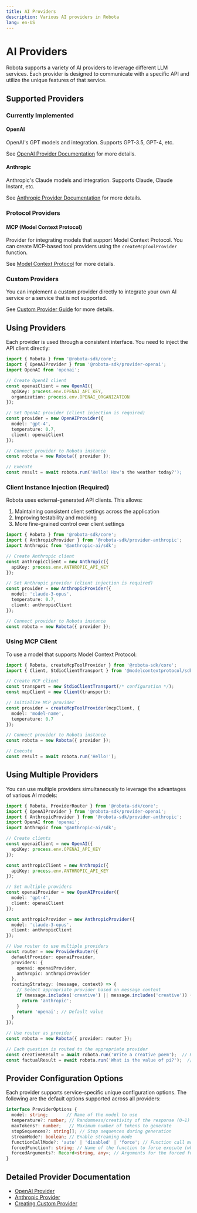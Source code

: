 ```yaml
---
title: AI Providers
description: Various AI providers in Robota
lang: en-US
---
```


# AI Providers

Robota supports a variety of AI providers to leverage different LLM services. Each provider is designed to communicate with a specific API and utilize the unique features of that service.

## Supported Providers

### Currently Implemented

#### OpenAI

OpenAI's GPT models and integration. Supports GPT-3.5, GPT-4, etc.

See [OpenAI Provider Documentation](providers/openai.md) for more details.

#### Anthropic

Anthropic's Claude models and integration. Supports Claude, Claude Instant, etc.

See [Anthropic Provider Documentation](providers/anthropic.md) for more details.

### Protocol Providers

#### MCP (Model Context Protocol)

Provider for integrating models that support Model Context Protocol. You can create MCP-based tool providers using the `createMcpToolProvider` function.

See [Model Context Protocol](protocols/model-context-protocol.md) for more details.

### Custom Providers

You can implement a custom provider directly to integrate your own AI service or a service that is not supported.

See [Custom Provider Guide](providers/custom.md) for more details.

## Using Providers

Each provider is used through a consistent interface. You need to inject the API client directly:

```typescript
import { Robota } from '@robota-sdk/core';
import { OpenAIProvider } from '@robota-sdk/provider-openai';
import OpenAI from 'openai';

// Create OpenAI client
const openaiClient = new OpenAI({
  apiKey: process.env.OPENAI_API_KEY,
  organization: process.env.OPENAI_ORGANIZATION
});

// Set OpenAI provider (client injection is required)
const provider = new OpenAIProvider({
  model: 'gpt-4',
  temperature: 0.7,
  client: openaiClient
});

// Connect provider to Robota instance
const robota = new Robota({ provider });

// Execute
const result = await robota.run('Hello! How's the weather today?');
```

### Client Instance Injection (Required)

Robota uses external-generated API clients. This allows:

1. Maintaining consistent client settings across the application
2. Improving testability and mocking
3. More fine-grained control over client settings

```typescript
import { Robota } from '@robota-sdk/core';
import { AnthropicProvider } from '@robota-sdk/provider-anthropic';
import Anthropic from '@anthropic-ai/sdk';

// Create Anthropic client
const anthropicClient = new Anthropic({
  apiKey: process.env.ANTHROPIC_API_KEY
});

// Set Anthropic provider (client injection is required)
const provider = new AnthropicProvider({
  model: 'claude-3-opus',
  temperature: 0.7,
  client: anthropicClient
});

// Connect provider to Robota instance
const robota = new Robota({ provider });
```

### Using MCP Client

To use a model that supports Model Context Protocol:

```typescript
import { Robota, createMcpToolProvider } from '@robota-sdk/core';
import { Client, StdioClientTransport } from '@modelcontextprotocol/sdk';

// Create MCP client
const transport = new StdioClientTransport(/* configuration */);
const mcpClient = new Client(transport);

// Initialize MCP provider
const provider = createMcpToolProvider(mcpClient, {
  model: 'model-name',
  temperature: 0.7
});

// Connect provider to Robota instance
const robota = new Robota({ provider });

// Execute
const result = await robota.run('Hello!');
```

## Using Multiple Providers

You can use multiple providers simultaneously to leverage the advantages of various AI models:

```typescript
import { Robota, ProviderRouter } from '@robota-sdk/core';
import { OpenAIProvider } from '@robota-sdk/provider-openai';
import { AnthropicProvider } from '@robota-sdk/provider-anthropic';
import OpenAI from 'openai';
import Anthropic from '@anthropic-ai/sdk';

// Create clients
const openaiClient = new OpenAI({
  apiKey: process.env.OPENAI_API_KEY
});

const anthropicClient = new Anthropic({
  apiKey: process.env.ANTHROPIC_API_KEY
});

// Set multiple providers
const openaiProvider = new OpenAIProvider({
  model: 'gpt-4',
  client: openaiClient
});

const anthropicProvider = new AnthropicProvider({
  model: 'claude-3-opus',
  client: anthropicClient
});

// Use router to use multiple providers
const router = new ProviderRouter({
  defaultProvider: openaiProvider,
  providers: {
    openai: openaiProvider,
    anthropic: anthropicProvider
  },
  routingStrategy: (message, context) => {
    // Select appropriate provider based on message content
    if (message.includes('creative') || message.includes('creative')) {
      return 'anthropic';
    }
    return 'openai'; // Default value
  }
});

// Use router as provider
const robota = new Robota({ provider: router });

// Each question is routed to the appropriate provider
const creativeResult = await robota.run('Write a creative poem');  // Routed to Anthropic
const factualResult = await robota.run('What is the value of pi?');  // Routed to OpenAI
```

## Provider Configuration Options

Each provider supports service-specific unique configuration options. The following are the default options supported across all providers:

```typescript
interface ProviderOptions {
  model: string;       // Name of the model to use
  temperature?: number; // Randomness/creativity of the response (0~1)
  maxTokens?: number;   // Maximum number of tokens to generate
  stopSequences?: string[]; // Stop sequences during generation
  streamMode?: boolean; // Enable streaming mode
  functionCallMode?: 'auto' | 'disabled' | 'force'; // Function call mode
  forcedFunction?: string; // Name of the function to force execute (when functionCallMode is 'force')
  forcedArguments?: Record<string, any>; // Arguments for the forced function (when functionCallMode is 'force')
}
```

## Detailed Provider Documentation

- [OpenAI Provider](providers/openai.md)
- [Anthropic Provider](providers/anthropic.md)
- [Creating Custom Provider](providers/custom.md) 